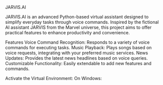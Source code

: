 JARVIS.AI

JARVIS.AI is an advanced Python-based virtual assistant designed to simplify everyday tasks through voice commands. Inspired by the fictional AI assistant JARVIS from the Marvel universe, this project aims to offer practical features to enhance productivity and convenience.

Features
Voice Command Recognition: Responds to a variety of voice commands for executing tasks.
Music Playback: Plays songs based on voice requests, integrating with your preferred music services.
News Updates: Provides the latest news headlines based on voice queries.
Customizable Functionality: Easily extendable to add new features and commands.

Activate the Virtual Environment:
On Windows:
 
